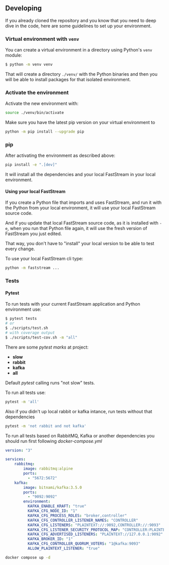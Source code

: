 ## Developing

If you already cloned the repository and you know that you need to deep dive in the code, here are some guidelines to set up your environment.

### Virtual environment with `venv`

You can create a virtual environment in a directory using Python's `venv` module:

```bash
$ python -m venv venv
```

That will create a directory `./venv/` with the Python binaries and then you will be able to install packages for that isolated environment.

### Activate the environment

Activate the new environment with:

```bash
source ./venv/bin/activate
```

Make sure you have the latest pip version on your virtual environment to 

```bash
python -m pip install --upgrade pip
```

### pip

After activating the environment as described above:

```bash
pip install -e ".[dev]"
```

It will install all the dependencies and your local FastStream in your local environment.

#### Using your local FastStream

If you create a Python file that imports and uses FastStream, and run it with the Python from your local environment, it will use your local FastStream source code.

And if you update that local FastStream source code, as it is installed with `-e`, when you run that Python file again, it will use the fresh version of FastStream you just edited.

That way, you don't have to "install" your local version to be able to test every change.

To use your local FastStream cli type:

```bash
python -m faststream ...
```

### Tests

#### Pytest

To run tests with your current FastStream application and Python environment use:

```bash
$ pytest tests
# or
$ ./scripts/test.sh
# with coverage output
$ ./scripts/test-cov.sh -m "all"
```

There are some *pytest marks* at project:

* **slow**
* **rabbit**
* **kafka**
* **all**

Default *pytest* calling runs "not slow" tests.

To run all tests use:

```bash
pytest -m 'all'
```

Also if you didn't up local rabbit or kafka intance, run tests without that dependencies

```bash
pytest -m 'not rabbit and not kafka'
```

To run all tests based on RabbitMQ, Kafka or another dependencies you should run first following *docker-compose.yml*

```yaml
version: "3"

services:
    rabbitmq:
        image: rabbitmq:alpine
        ports:
          - "5672:5672"
    kafka:
        image: bitnami/kafka:3.5.0
        ports:
          - "9092:9092"
        environment:
          KAFKA_ENABLE_KRAFT: "true"
          KAFKA_CFG_NODE_ID: "1"
          KAFKA_CFG_PROCESS_ROLES: "broker,controller"
          KAFKA_CFG_CONTROLLER_LISTENER_NAMES: "CONTROLLER"
          KAFKA_CFG_LISTENERS: "PLAINTEXT://:9092,CONTROLLER://:9093"
          KAFKA_CFG_LISTENER_SECURITY_PROTOCOL_MAP: "CONTROLLER:PLAINTEXT,PLAINTEXT:PLAINTEXT"
          KAFKA_CFG_ADVERTISED_LISTENERS: "PLAINTEXT://127.0.0.1:9092"
          KAFKA_BROKER_ID: "1"
          KAFKA_CFG_CONTROLLER_QUORUM_VOTERS: "1@kafka:9093"
          ALLOW_PLAINTEXT_LISTENER: "true"

```

```bash
docker compose up -d
```
